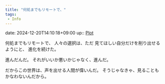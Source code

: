 ```yaml
---
title: "何処までもリモートで、"
tags:
 - Info
---
```


date: 2024-12-20T14:10:18+09:00
up:: [Plot](../Bar/Novel/Chaos/Plot.md)

何処までもリモートで、
人々の選択は、ただ
見てほしい自分だけを削り出せるようにと、
進化を続けた。

進んだんだ。
それがいいか悪いかじゃなく、進んだ。

だからこの世界は、声を出せる人間が偉いんだ。
そうじゃなきゃ、見ることもかなわないんだから。